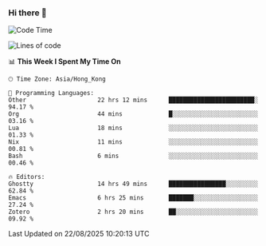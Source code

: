 ### Hi there 👋

<!--
**nicehiro/nicehiro** is a ✨ _special_ ✨ repository because its `README.md` (this file) appears on your GitHub profile.

Here are some ideas to get you started:

- 🔭 I’m currently working on ...
- 🌱 I’m currently learning ...
- 👯 I’m looking to collaborate on ...
- 🤔 I’m looking for help with ...
- 💬 Ask me about ...
- 📫 How to reach me: ...
- 😄 Pronouns: ...
- ⚡ Fun fact: ...
-->

<!--START_SECTION:waka-->
![Code Time](http://img.shields.io/badge/Code%20Time-927%20hrs%2012%20mins-blue)

![Lines of code](https://img.shields.io/badge/From%20Hello%20World%20I%27ve%20Written-1.8%20million%20lines%20of%20code-blue)

📊 **This Week I Spent My Time On** 

```text
🕑︎ Time Zone: Asia/Hong_Kong

💬 Programming Languages: 
Other                    22 hrs 12 mins      ████████████████████████░   94.17 % 
Org                      44 mins             █░░░░░░░░░░░░░░░░░░░░░░░░   03.16 % 
Lua                      18 mins             ░░░░░░░░░░░░░░░░░░░░░░░░░   01.33 % 
Nix                      11 mins             ░░░░░░░░░░░░░░░░░░░░░░░░░   00.81 % 
Bash                     6 mins              ░░░░░░░░░░░░░░░░░░░░░░░░░   00.46 % 

🔥 Editors: 
Ghostty                  14 hrs 49 mins      ████████████████░░░░░░░░░   62.84 % 
Emacs                    6 hrs 25 mins       ███████░░░░░░░░░░░░░░░░░░   27.24 % 
Zotero                   2 hrs 20 mins       ██░░░░░░░░░░░░░░░░░░░░░░░   09.92 % 
```


 Last Updated on 22/08/2025 10:20:13 UTC
<!--END_SECTION:waka-->
